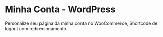 # Minha Conta - WordPress
 Personalize seu página da minha conta no WooCommerce, Shortcode de logout com redirecionamento
